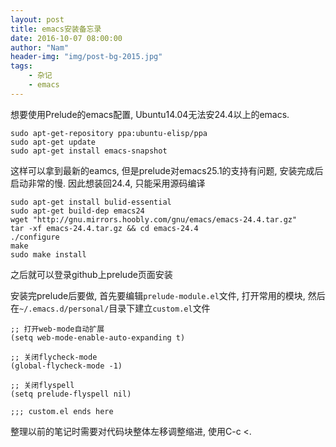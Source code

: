 ```yaml
---
layout: post
title: emacs安装备忘录
date: 2016-10-07 08:00:00
author: "Nam"
header-img: "img/post-bg-2015.jpg"
tags:
    - 杂记
    - emacs
---
```


想要使用Prelude的emacs配置, Ubuntu14.04无法安24.4以上的emacs.

    sudo apt-get-repository ppa:ubuntu-elisp/ppa
    sudo apt-get update
    sudo apt-get install emacs-snapshot

这样可以拿到最新的eamcs, 但是prelude对emacs25.1的支持有问题, 安装完成后启动非常的慢. 因此想装回24.4, 只能采用源码编译

    sudo apt-get install bulid-essential
    sudo apt-get build-dep emacs24
    wget "http://gnu.mirrors.hoobly.com/gnu/emacs/emacs-24.4.tar.gz"
    tar -xf emacs-24.4.tar.gz && cd emacs-24.4
    ./configure
    make
    sudo make install

之后就可以登录github上prelude页面安装

安装完prelude后要做, 首先要编辑`prelude-module.el`文件, 打开常用的模块,
然后在`~/.emacs.d/personal/`目录下建立`custom.el`文件

    ;; 打开web-mode自动扩展
    (setq web-mode-enable-auto-expanding t)

    ;; 关闭flycheck-mode
    (global-flycheck-mode -1)

    ;; 关闭flyspell
    (setq prelude-flyspell nil)

    ;;; custom.el ends here

整理以前的笔记时需要对代码块整体左移调整缩进, 使用C-c <.
